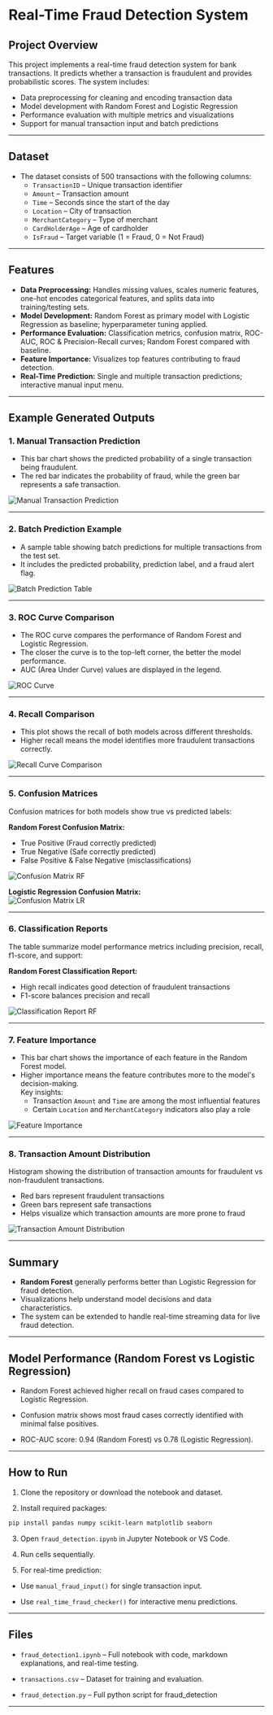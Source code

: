 
# Real-Time Fraud Detection System

## Project Overview
This project implements a real-time fraud detection system for bank transactions.  It predicts whether a transaction is fraudulent and provides probabilistic scores.  The system includes:
- Data preprocessing for cleaning and encoding transaction data
- Model development with Random Forest and Logistic Regression
- Performance evaluation with multiple metrics and visualizations
- Support for manual transaction input and batch predictions

---
## Dataset
- The dataset consists of 500 transactions with the following columns:  
  - `TransactionID` – Unique transaction identifier  
  - `Amount` – Transaction amount  
  - `Time` – Seconds since the start of the day  
  - `Location` – City of transaction  
  - `MerchantCategory` – Type of merchant  
  - `CardHolderAge` – Age of cardholder  
  - `IsFraud` – Target variable (1 = Fraud, 0 = Not Fraud)  

---

## Features
- **Data Preprocessing:** Handles missing values, scales numeric features, one-hot encodes categorical features, and splits data into training/testing sets.  
- **Model Development:** Random Forest as primary model with Logistic Regression as baseline; hyperparameter tuning applied.  
- **Performance Evaluation:** Classification metrics, confusion matrix, ROC-AUC, ROC & Precision-Recall curves; Random Forest compared with baseline.  
- **Feature Importance:** Visualizes top features contributing to fraud detection.  
- **Real-Time Prediction:** Single and multiple transaction predictions; interactive manual input menu.

---
## Example Generated Outputs

### 1. Manual Transaction Prediction

- This bar chart shows the predicted probability of a single transaction being fraudulent.  
- The red bar indicates the probability of fraud, while the green bar represents a safe transaction.
  
![Manual Transaction Prediction](./outputs/manual_transaction.png)

---

### 2. Batch Prediction Example

- A sample table showing batch predictions for multiple transactions from the test set.  
- It includes the predicted probability, prediction label, and a fraud alert flag.
  
![Batch Prediction Table](./outputs/batch_prediction.png)

---

### 3. ROC Curve Comparison

- The ROC curve compares the performance of Random Forest and Logistic Regression.  
- The closer the curve is to the top-left corner, the better the model performance.  
- AUC (Area Under Curve) values are displayed in the legend.
   
![ROC Curve](./outputs/roc_curve_comparison.png)

---

### 4. Recall Comparison

- This plot shows the recall of both models across different thresholds.  
- Higher recall means the model identifies more fraudulent transactions correctly.  

![Recall Curve Comparison](./outputs/recall_comparison.png)

---

### 5. Confusion Matrices
Confusion matrices for both models show true vs predicted labels:

**Random Forest Confusion Matrix:**  
- True Positive (Fraud correctly predicted)  
- True Negative (Safe correctly predicted)  
- False Positive & False Negative (misclassifications)  

![Confusion Matrix RF](./outputs/confusion_matrix_rf.png)

**Logistic Regression Confusion Matrix:**  
![Confusion Matrix LR](./outputs/confusion_matrix_lr.png)

---

### 6. Classification Reports
The table summarize model performance metrics including precision, recall, f1-score, and support:

**Random Forest Classification Report:**  
- High recall indicates good detection of fraudulent transactions  
- F1-score balances precision and recall  

![Classification Report RF](./outputs/classification_report_rf.png)

---

### 7. Feature Importance
- This bar chart shows the importance of each feature in the Random Forest model.  
- Higher importance means the feature contributes more to the model's decision-making.  
Key insights:
  - Transaction `Amount` and `Time` are among the most influential features  
  - Certain `Location` and `MerchantCategory` indicators also play a role  

![Feature Importance](./outputs/feature_importance.png)

---

### 8. Transaction Amount Distribution
Histogram showing the distribution of transaction amounts for fraudulent vs non-fraudulent transactions.  
- Red bars represent fraudulent transactions  
- Green bars represent safe transactions  
- Helps visualize which transaction amounts are more prone to fraud  

![Transaction Amount Distribution](./outputs/amount_distribution.png)

---

## Summary
- **Random Forest** generally performs better than Logistic Regression for fraud detection.  
- Visualizations help understand model decisions and data characteristics.  
- The system can be extended to handle real-time streaming data for live fraud detection.

---

## Model Performance (Random Forest vs Logistic Regression)

- Random Forest achieved higher recall on fraud cases compared to Logistic Regression.

- Confusion matrix shows most fraud cases correctly identified with minimal false positives.

- ROC-AUC score: 0.94 (Random Forest) vs 0.78 (Logistic Regression).
  
---

## How to Run

1. Clone the repository or download the notebook and dataset.

2. Install required packages:
```bash
pip install pandas numpy scikit-learn matplotlib seaborn
```

3. Open `fraud_detection.ipynb` in Jupyter Notebook or VS Code.

4. Run cells sequentially.

5. For real-time prediction:

  - Use `manual_fraud_input()` for single transaction input.

  - Use `real_time_fraud_checker()` for interactive menu predictions.

---
## Files

- `fraud_detection1.ipynb` – Full notebook with code, markdown explanations, and real-time testing.

- `transactions.csv` – Dataset for training and evaluation.

- `fraud_detection.py` – Full python script for fraud_detection

---
